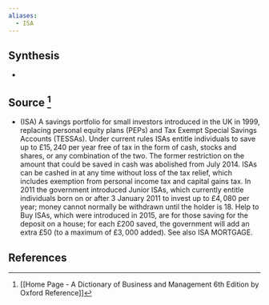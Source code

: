 ```yaml
---
aliases:
  - ISA
---
```

## Synthesis
- 
## Source [^1]
- (ISA) A savings portfolio for small investors introduced in the UK in 1999, replacing personal equity plans (PEPs) and Tax Exempt Special Savings Accounts (TESSAs). Under current rules ISAs entitle individuals to save up to $£ 15,240$ per year free of tax in the form of cash, stocks and shares, or any combination of the two. The former restriction on the amount that could be saved in cash was abolished from July 2014. ISAs can be cashed in at any time without loss of the tax relief, which includes exemption from personal income tax and capital gains tax. In 2011 the government introduced Junior ISAs, which currently entitle individuals born on or after 3 January 2011 to invest up to $£ 4,080$ per year; money cannot normally be withdrawn until the holder is 18. Help to Buy ISAs, which were introduced in 2015, are for those saving for the deposit on a house; for each $£ 200$ saved, the government will add an extra $£ 50$ (to a maximum of $£ 3,000$ added). See also ISA MORTGAGE.
## References

[^1]: [[Home Page - A Dictionary of Business and Management 6th Edition by Oxford Reference]]